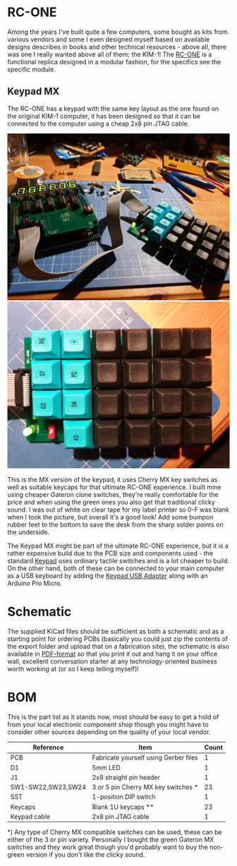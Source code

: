 # RC-ONE

Among the years I've built quite a few computers, some bought as kits from various vendors and some I even designed myself based on available designs describes in books and other technical resources - above all, there was one I really wanted above all of them; the KIM-1! The [RC-ONE](https://github.com/tebl/RC-ONE) is a functional replica designed in a modular fashion, for the specifics see the specific module.

## Keypad MX
The RC-ONE has a keypad with the same key layout as the one found on the original KIM-1 computer, it has been designed so that it can be connected to the computer using a cheap 2x8 pin JTAG cable.

![RC-ONE with Keypad MX](https://github.com/tebl/RC-ONE/raw/master/gallery/2019-10-24%2020.47.25.jpg)
![Keypad MX](https://github.com/tebl/RC-ONE/raw/master/RC1%20Keypad%20MX/gallery/2019-10-24%2020.49.02.jpg)

This is the MX version of the keypad, it uses Cherry MX key switches as well as suitable keycaps for that ultimate RC-ONE experience. I built mine using cheaper Gateron clone switches, they're really comfortable for the price and when using the green ones you also get that traditional clicky sound. I was out of white on clear tape for my label printer so 0-F was blank when I took the picture, but overall it's a good look! Add some bumpon rubber feet to the bottom to save the desk from the sharp solder points on the underside.

The Keypad MX might be part of the ultimate RC-ONE experience, but it is a rather expensive build due to the PCB size and components used - the standard [Keypad](https://github.com/tebl/RC-ONE/tree/master/RC1%20Keypad) uses ordinary tactile switches and is a lot cheaper to build. On the other hand, both of these can be connected to your main computer as a USB keyboard by adding the [Keypad USB Adapter](https://github.com/tebl/RC-ONE/tree/master/RC1%20Keypad%20to%20USB) along with an Arduino Pro Micro.

# Schematic
The supplied KiCad files should be sufficient as both a schematic and as a starting point for ordering PCBs (basically you could just zip the contents of the export folder and upload that on a fabrication site), the schematic is also available in [PDF-format](https://github.com/tebl/RC-ONE/raw/master/RC1%20Keypad%20MX/export/RC1%20Keypad%20MX.pdf) so that you print it out and hang it on your office wall, excellent conversation starter at any technology-oriented business worth working at (or so I keep telling myself)!

# BOM
This is the part list as it stands now, most should be easy to get a hold of from your local electronic component shop though you might have to consider other sources depending on the quality of your local vendor.

| Reference          | Item                                     | Count |
| ------------------ | ---------------------------------------- | ----- |
| PCB                | Fabricate yourself using Gerber files    |     1 |
| D1                 | 5mm LED                                  |     1 |
| J1                 | 2x8 straight pin header                  |     1 |
| SW1-SW22,SW23,SW24 | 3 or 5 pin Cherry MX key switches *      |    23 |
| SST                | 1-position DIP switch                    |     1 |
| Keycaps            | Blank 1U keycaps **                      |    23 |
| Keypad cable       | 2x8 pin JTAG cable                       |     1 |

*) Any type of Cherry MX compatible switches can be used, these can be either of the 3 or pin variety. Personally I bought the green Gateron MX switches and they work great though you'd probably want to buy the non-green version if you don't like the clicky sound.